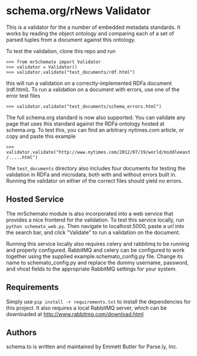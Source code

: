 schema.org/rNews Validator
==========================

This is a validator for the a number of embedded metadata standards. It
works by reading the object ontology and comparing each of a set of
parsed tuples from a document against this ontology.

To test the validation, clone this repo and run

    >>> from mrSchemato import Validator
    >>> validator = Validator()
    >>> validator.validate("test_documents/rdf.html")

this will run a validation on a correctly-implemented RDFa document (rdf.html). To run
a validation on a document with errors, use one of the error test files

``>>> validator.validate("test_documents/schema_errors.html")``

The full schema.org standard is now also supported. You can validate any page
that uses this standard against the RDFa ontology hosted at schema.org. To
test this, you can find an arbitrary nytimes.com article, or copy and paste
this example

``>>> validator.validate("http://www.nytimes.com/2012/07/19/world/middleeast/.....html")``

The ``test_documents`` directory also includes four documents for testing the validation in RDFa
and microdata, both with and without errors built in. Running the validator on
either of the correct files should yield no errors.

Hosted Service
--------------

The mrSchemato module is also incorporated into a web service that provides
a nice frontend for the validation. To test this service locally, run
``python schemato_web.py``. Then navigate to localhost:5000, paste
a url into the search bar, and click "Validate" to run a validation on the document.

Running this service locally also requires celery and rabbitmq to be running
and properly configured. RabbitMQ and celery can be configured to work
together using the supplied example.schemato\_config.py file. Change its name
to schemato\_config.py and replace the dummy username, password, and vhost
fields to the appropriate RabbitMQ settings for your system.

Requirements
------------

Simply use ``pip install -r requirements.txt`` to install the dependencies for
this project. It also requires a local RabbitMQ server, which can be
downloaded at http://www.rabbitmq.com/download.html

Authors
-------

schema.to is written and maintained by Emmett Butler for Parse.ly, Inc.
